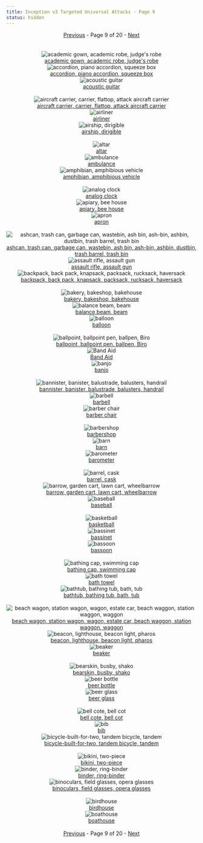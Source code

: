 ```yaml
---
title: Inception v3 Targeted Universal Attacks - Page 9
status: hidden
---
```

<center><a href="inception-v3-targeted-universal-attacks-page-8.html">Previous</a> - Page 9 of 20 - <a href="inception-v3-targeted-universal-attacks-page-10.html">Next</a></center>
<br /><br /><div class="row">
<div id=400 class="col-md-4"><center>
<img src="/images/incv3_univ/400.png" alt="academic gown, academic robe, judge's robe"" /><br />
<a href="#400">academic gown, academic robe, judge's robe</a></center></div>
<div id=401 class="col-md-4"><center>
<img src="/images/incv3_univ/401.png" alt="accordion, piano accordion, squeeze box"" /><br />
<a href="#401">accordion, piano accordion, squeeze box</a></center></div>
<div id=402 class="col-md-4"><center>
<img src="/images/incv3_univ/402.png" alt="acoustic guitar"" /><br />
<a href="#402">acoustic guitar</a></center></div>
</div><br />
<div class="row">
<div id=403 class="col-md-4"><center>
<img src="/images/incv3_univ/403.png" alt="aircraft carrier, carrier, flattop, attack aircraft carrier"" /><br />
<a href="#403">aircraft carrier, carrier, flattop, attack aircraft carrier</a></center></div>
<div id=404 class="col-md-4"><center>
<img src="/images/incv3_univ/404.png" alt="airliner"" /><br />
<a href="#404">airliner</a></center></div>
<div id=405 class="col-md-4"><center>
<img src="/images/incv3_univ/405.png" alt="airship, dirigible"" /><br />
<a href="#405">airship, dirigible</a></center></div>
</div><br />
<div class="row">
<div id=406 class="col-md-4"><center>
<img src="/images/incv3_univ/406.png" alt="altar"" /><br />
<a href="#406">altar</a></center></div>
<div id=407 class="col-md-4"><center>
<img src="/images/incv3_univ/407.png" alt="ambulance"" /><br />
<a href="#407">ambulance</a></center></div>
<div id=408 class="col-md-4"><center>
<img src="/images/incv3_univ/408.png" alt="amphibian, amphibious vehicle"" /><br />
<a href="#408">amphibian, amphibious vehicle</a></center></div>
</div><br />
<div class="row">
<div id=409 class="col-md-4"><center>
<img src="/images/incv3_univ/409.png" alt="analog clock"" /><br />
<a href="#409">analog clock</a></center></div>
<div id=410 class="col-md-4"><center>
<img src="/images/incv3_univ/410.png" alt="apiary, bee house"" /><br />
<a href="#410">apiary, bee house</a></center></div>
<div id=411 class="col-md-4"><center>
<img src="/images/incv3_univ/411.png" alt="apron"" /><br />
<a href="#411">apron</a></center></div>
</div><br />
<div class="row">
<div id=412 class="col-md-4"><center>
<img src="/images/incv3_univ/412.png" alt="ashcan, trash can, garbage can, wastebin, ash bin, ash-bin, ashbin, dustbin, trash barrel, trash bin"" /><br />
<a href="#412">ashcan, trash can, garbage can, wastebin, ash bin, ash-bin, ashbin, dustbin, trash barrel, trash bin</a></center></div>
<div id=413 class="col-md-4"><center>
<img src="/images/incv3_univ/413.png" alt="assault rifle, assault gun"" /><br />
<a href="#413">assault rifle, assault gun</a></center></div>
<div id=414 class="col-md-4"><center>
<img src="/images/incv3_univ/414.png" alt="backpack, back pack, knapsack, packsack, rucksack, haversack"" /><br />
<a href="#414">backpack, back pack, knapsack, packsack, rucksack, haversack</a></center></div>
</div><br />
<div class="row">
<div id=415 class="col-md-4"><center>
<img src="/images/incv3_univ/415.png" alt="bakery, bakeshop, bakehouse"" /><br />
<a href="#415">bakery, bakeshop, bakehouse</a></center></div>
<div id=416 class="col-md-4"><center>
<img src="/images/incv3_univ/416.png" alt="balance beam, beam"" /><br />
<a href="#416">balance beam, beam</a></center></div>
<div id=417 class="col-md-4"><center>
<img src="/images/incv3_univ/417.png" alt="balloon"" /><br />
<a href="#417">balloon</a></center></div>
</div><br />
<div class="row">
<div id=418 class="col-md-4"><center>
<img src="/images/incv3_univ/418.png" alt="ballpoint, ballpoint pen, ballpen, Biro"" /><br />
<a href="#418">ballpoint, ballpoint pen, ballpen, Biro</a></center></div>
<div id=419 class="col-md-4"><center>
<img src="/images/incv3_univ/419.png" alt="Band Aid"" /><br />
<a href="#419">Band Aid</a></center></div>
<div id=420 class="col-md-4"><center>
<img src="/images/incv3_univ/420.png" alt="banjo"" /><br />
<a href="#420">banjo</a></center></div>
</div><br />
<div class="row">
<div id=421 class="col-md-4"><center>
<img src="/images/incv3_univ/421.png" alt="bannister, banister, balustrade, balusters, handrail"" /><br />
<a href="#421">bannister, banister, balustrade, balusters, handrail</a></center></div>
<div id=422 class="col-md-4"><center>
<img src="/images/incv3_univ/422.png" alt="barbell"" /><br />
<a href="#422">barbell</a></center></div>
<div id=423 class="col-md-4"><center>
<img src="/images/incv3_univ/423.png" alt="barber chair"" /><br />
<a href="#423">barber chair</a></center></div>
</div><br />
<div class="row">
<div id=424 class="col-md-4"><center>
<img src="/images/incv3_univ/424.png" alt="barbershop"" /><br />
<a href="#424">barbershop</a></center></div>
<div id=425 class="col-md-4"><center>
<img src="/images/incv3_univ/425.png" alt="barn"" /><br />
<a href="#425">barn</a></center></div>
<div id=426 class="col-md-4"><center>
<img src="/images/incv3_univ/426.png" alt="barometer"" /><br />
<a href="#426">barometer</a></center></div>
</div><br />
<div class="row">
<div id=427 class="col-md-4"><center>
<img src="/images/incv3_univ/427.png" alt="barrel, cask"" /><br />
<a href="#427">barrel, cask</a></center></div>
<div id=428 class="col-md-4"><center>
<img src="/images/incv3_univ/428.png" alt="barrow, garden cart, lawn cart, wheelbarrow"" /><br />
<a href="#428">barrow, garden cart, lawn cart, wheelbarrow</a></center></div>
<div id=429 class="col-md-4"><center>
<img src="/images/incv3_univ/429.png" alt="baseball"" /><br />
<a href="#429">baseball</a></center></div>
</div><br />
<div class="row">
<div id=430 class="col-md-4"><center>
<img src="/images/incv3_univ/430.png" alt="basketball"" /><br />
<a href="#430">basketball</a></center></div>
<div id=431 class="col-md-4"><center>
<img src="/images/incv3_univ/431.png" alt="bassinet"" /><br />
<a href="#431">bassinet</a></center></div>
<div id=432 class="col-md-4"><center>
<img src="/images/incv3_univ/432.png" alt="bassoon"" /><br />
<a href="#432">bassoon</a></center></div>
</div><br />
<div class="row">
<div id=433 class="col-md-4"><center>
<img src="/images/incv3_univ/433.png" alt="bathing cap, swimming cap"" /><br />
<a href="#433">bathing cap, swimming cap</a></center></div>
<div id=434 class="col-md-4"><center>
<img src="/images/incv3_univ/434.png" alt="bath towel"" /><br />
<a href="#434">bath towel</a></center></div>
<div id=435 class="col-md-4"><center>
<img src="/images/incv3_univ/435.png" alt="bathtub, bathing tub, bath, tub"" /><br />
<a href="#435">bathtub, bathing tub, bath, tub</a></center></div>
</div><br />
<div class="row">
<div id=436 class="col-md-4"><center>
<img src="/images/incv3_univ/436.png" alt="beach wagon, station wagon, wagon, estate car, beach waggon, station waggon, waggon"" /><br />
<a href="#436">beach wagon, station wagon, wagon, estate car, beach waggon, station waggon, waggon</a></center></div>
<div id=437 class="col-md-4"><center>
<img src="/images/incv3_univ/437.png" alt="beacon, lighthouse, beacon light, pharos"" /><br />
<a href="#437">beacon, lighthouse, beacon light, pharos</a></center></div>
<div id=438 class="col-md-4"><center>
<img src="/images/incv3_univ/438.png" alt="beaker"" /><br />
<a href="#438">beaker</a></center></div>
</div><br />
<div class="row">
<div id=439 class="col-md-4"><center>
<img src="/images/incv3_univ/439.png" alt="bearskin, busby, shako"" /><br />
<a href="#439">bearskin, busby, shako</a></center></div>
<div id=440 class="col-md-4"><center>
<img src="/images/incv3_univ/440.png" alt="beer bottle"" /><br />
<a href="#440">beer bottle</a></center></div>
<div id=441 class="col-md-4"><center>
<img src="/images/incv3_univ/441.png" alt="beer glass"" /><br />
<a href="#441">beer glass</a></center></div>
</div><br />
<div class="row">
<div id=442 class="col-md-4"><center>
<img src="/images/incv3_univ/442.png" alt="bell cote, bell cot"" /><br />
<a href="#442">bell cote, bell cot</a></center></div>
<div id=443 class="col-md-4"><center>
<img src="/images/incv3_univ/443.png" alt="bib"" /><br />
<a href="#443">bib</a></center></div>
<div id=444 class="col-md-4"><center>
<img src="/images/incv3_univ/444.png" alt="bicycle-built-for-two, tandem bicycle, tandem"" /><br />
<a href="#444">bicycle-built-for-two, tandem bicycle, tandem</a></center></div>
</div><br />
<div class="row">
<div id=445 class="col-md-4"><center>
<img src="/images/incv3_univ/445.png" alt="bikini, two-piece"" /><br />
<a href="#445">bikini, two-piece</a></center></div>
<div id=446 class="col-md-4"><center>
<img src="/images/incv3_univ/446.png" alt="binder, ring-binder"" /><br />
<a href="#446">binder, ring-binder</a></center></div>
<div id=447 class="col-md-4"><center>
<img src="/images/incv3_univ/447.png" alt="binoculars, field glasses, opera glasses"" /><br />
<a href="#447">binoculars, field glasses, opera glasses</a></center></div>
</div><br />
<div class="row">
<div id=448 class="col-md-4"><center>
<img src="/images/incv3_univ/448.png" alt="birdhouse"" /><br />
<a href="#448">birdhouse</a></center></div>
<div id=449 class="col-md-4"><center>
<img src="/images/incv3_univ/449.png" alt="boathouse"" /><br />
<a href="#449">boathouse</a></center></div>
</div><br />
<center><a href="inception-v3-targeted-universal-attacks-page-8.html">Previous</a> - Page 9 of 20 - <a href="inception-v3-targeted-universal-attacks-page-10.html">Next</a></center>
